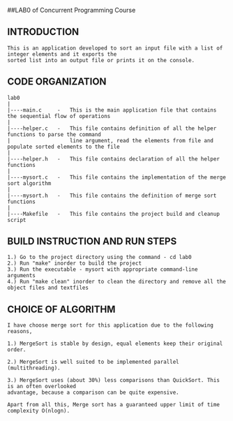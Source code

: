 ##LAB0 of Concurrent Programming Course

INTRODUCTION
------------
    This is an application developed to sort an input file with a list of integer elements and it exports the 
    sorted list into an output file or prints it on the console.

CODE ORGANIZATION
-----------------

    lab0
    |
    |----main.c     -   This is the main application file that contains the sequential flow of operations
    |
    |----helper.c   -   This file contains definition of all the helper functions to parse the command 
    |                   line argument, read the elements from file and populate sorted elements to the file
    |
    |----helper.h   -   This file contains declaration of all the helper functions
    |
    |----mysort.c   -   This file contains the implementation of the merge sort algorithm
    |
    |----mysort.h   -   This file contains the definition of merge sort functions
    |
    |----Makefile   -   This file contains the project build and cleanup script


BUILD INSTRUCTION AND RUN STEPS
-------------------------------
    1.) Go to the project directory using the command - cd lab0
    2.) Run "make" inorder to build the project
    3.) Run the executable - mysort with appropriate command-line arguments
    4.) Run "make clean" inorder to clean the directory and remove all the object files and textfiles


CHOICE OF ALGORITHM
-------------------

    I have choose merge sort for this application due to the following reasons,

    1.) MergeSort is stable by design, equal elements keep their original order.

    2.) MergeSort is well suited to be implemented parallel (multithreading).

    3.) MergeSort uses (about 30%) less comparisons than QuickSort. This is an often overlooked 
    advantage, because a comparison can be quite expensive.

    Apart from all this, Merge sort has a guaranteed upper limit of time complexity O(nlogn).
